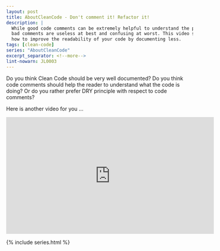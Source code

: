 ```yaml
---
layout: post
title: AboutCleanCode - Don't comment it! Refactor it!
description: |
  While good code comments can be extremely helpful to understand the purpose of the code,
  bad comments are useless at best and confusing at worst. This video shows some simple technique
  how to improve the readability of your code by documenting less.
tags: [clean-code]
series: "AboutCleanCode"
excerpt_separator: <!--more-->
lint-nowarn: JL0003
---
```


Do you think Clean Code should be very well documented? Do you think code comments 
should help the reader to understand what the code is doing? Or do you rather 
prefer DRY principle with respect to code comments? 

Here is another video for you ...

<iframe width="560" height="315" src="https://www.youtube.com/embed/q3xry5zKm8s" 
  title="YouTube video player - Don't comment it! Refactor it!" frameborder="0" 
  allow="accelerometer; autoplay; clipboard-write; encrypted-media; gyroscope; picture-in-picture" allowfullscreen>
</iframe>

<!--more-->

{% include series.html %}
